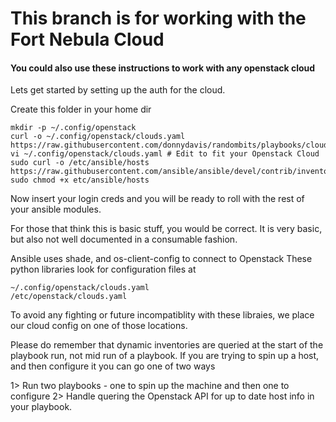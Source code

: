 # This branch is for working with the Fort Nebula Cloud
#### You could also use these instructions to work with any openstack cloud

Lets get started by setting up the auth for the cloud.

Create this folder in your home dir

    mkdir -p ~/.config/openstack
    curl -o ~/.config/openstack/clouds.yaml https://raw.githubusercontent.com/donnydavis/randombits/playbooks/clouds.yaml
    vi ~/.config/openstack/clouds.yaml # Edit to fit your Openstack Cloud
    sudo curl -o /etc/ansible/hosts https://raw.githubusercontent.com/ansible/ansible/devel/contrib/inventory/openstack.py
    sudo chmod +x etc/ansible/hosts



Now insert your login creds and you will be ready to roll with the rest of your ansible modules. 



For those that think this is basic stuff, you would be correct. 
It is very basic, but also not well documented in a consumable fashion. 

Ansible uses shade, and os-client-config to connect to Openstack
These python libraries look for configuration files at 
    
    ~/.config/openstack/clouds.yaml
    /etc/openstack/clouds.yaml
    
To avoid any fighting or future incompatiblity with these libraies, we place our cloud config on one of those locations.

Please do remember that dynamic inventories are queried at the start of the playbook run, not mid run of a playbook. 
If you are trying to spin up a host, and then configure it you can go one of two ways

1> Run two playbooks - one to spin up the machine and then one to configure
2> Handle quering the Openstack API for up to date host info in your playbook. 
